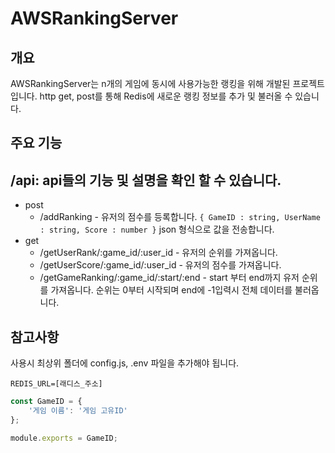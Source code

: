 # AWSRankingServer

## 개요
AWSRankingServer는 n개의 게임에 동시에 사용가능한 랭킹을 위해 개발된 프로젝트입니다. http get, post를 통해 Redis에 새로운 랭킹 정보를 추가 및 불러올 수 있습니다.

## 주요 기능

/api: api들의 기능 및 설명을 확인 할 수 있습니다.
-------------
- post
    - /addRanking - 유저의 점수를 등록합니다. `{ GameID : string, UserName : string, Score : number }` json 형식으로 값을 전송합니다.
- get
    - /getUserRank/:game_id/:user_id - 유저의 순위를 가져옵니다.
    - /getUserScore/:game_id/:user_id - 유저의 점수를 가져옵니다.
    - /getGameRanking/:game_id/:start/:end - start 부터 end까지 유저 순위를 가져옵니다. 순위는 0부터 시작되며 end에 -1입력시 전체 데이터를 불러옵니다.

## 참고사항
사용시 최상위 폴더에 config.js, .env 파일을 추가해야 됩니다.

```env
REDIS_URL=[래디스_주소]
```
```javascript
const GameID = {
    '게임 이름': '게임 고유ID'
};

module.exports = GameID;
```
